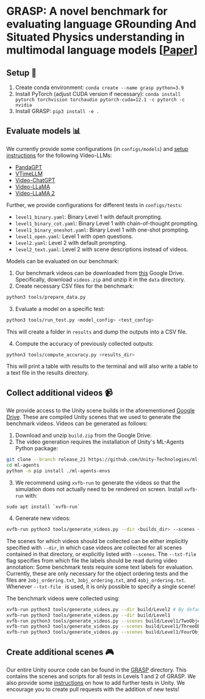 # GRASP: A novel benchmark for evaluating language GRounding And Situated Physics understanding in multimodal language models [[Paper](https://arxiv.org/abs/2311.09048)]

## Setup :hammer:
1. Create conda environment:
`conda create --name grasp python=3.9`
2. Install PyTorch (adjust CUDA version if necessary):
`conda install pytorch torchvision torchaudio pytorch-cuda=12.1 -c pytorch -c nvidia`
3. Install GRASP:
`pip3 install -e .`

## Evaluate models :bar_chart:
We currently provide some configurations (in `configs/models`) and [setup instructions](https://github.com/i-machine-think/grasp/wiki/Video%E2%80%90LLM-Setup-Instructions) for the following Video-LLMs:
* [PandaGPT](https://arxiv.org/abs/2305.16355)
* [VTimeLLM](https://arxiv.org/abs/2311.18445)
* [Video-ChatGPT](https://arxiv.org/abs/2306.05424)
* [Video-LLaMA](https://arxiv.org/abs/2306.02858)
* [Video-LLaMA 2](https://arxiv.org/abs/2306.02858)

Further, we provide configurations for different tests in `configs/tests`:
* `level1_binary.yaml`: Binary Level 1 with default prompting.
* `level1_binary_cot.yaml`: Binary Level 1 with chain-of-thought prompting.
* `level1_binary_oneshot.yaml`: Binary Level 1 with one-shot prompting.
* `level1_open.yaml`: Level 1 with open questions.
* `level2.yaml`: Level 2 with default prompting.
* `level2_text.yaml`: Level 2 with scene descriptions instead of videos.

Models can be evaluated on our benchmark:
1. Our benchmark videos can be downloaded from [this](https://drive.google.com/drive/folders/1F_9R1zLtAMQ7N_IIIio6HjEBkGuuMX4M) Google Drive. Specifically, download `videos.zip` and unzip it in the `data` directory.
2. Create necessary CSV files for the benchmark:
```bash
python3 tools/prepare_data.py
```
3. Evaluate a model on a specific test:
```bash
python3 tools/run_test.py <model_config> <test_config>
```
This will create a folder in `results` and dump the outputs into a CSV file.

4. Compute the accuracy of previously collected outputs:
```bash
python3 tools/compute_accuracy.py <results_dir>
```
This will print a table with results to the terminal and will also write a table to a text file in the results directory.

## Collect additional videos :video_camera:
We provide access to the Unity scene builds in the aforementioned [Google Drive](https://drive.google.com/drive/folders/1F_9R1zLtAMQ7N_IIIio6HjEBkGuuMX4M). These are compiled Unity scenes that we used to generate the benchmark videos. Videos can be generated as follows:
1. Download and unzip `build.zip` from the Google Drive.
2. The video generation requires the installation of Unity's ML-Agents Python package:
```bash
git clone --branch release_21 https://github.com/Unity-Technologies/ml-agents.git
cd ml-agents
python -m pip install ./ml-agents-envs
```
3. We recommend using `xvfb-run` to generate the videos so that the simulation does not actually need to be rendered on screen. Install `xvfb-run` with:
```
sudo apt install `xvfb-run`
```
4. Generate new videos:
```bash
xvfb-run python3 tools/generate_videos.py --dir <builds_dir> --scenes <scene1,scene2,...,sceneN> --txt-file <labels.txt> --N <number of videos> --out <output_dir>
```
The scenes for which videos should be collected can be either implicitly specified with `--dir`, in which case videos are collected for all scenes contained in that directory, or explicitly listed with `--scenes`.
The `--txt-file` flag specifies from which file the labels should be read during video annotation: Some benchmark tests require some text labels for evaluation. Currently, these are only necessary for the object ordering tests and the files are `2obj_ordering.txt`,  `3obj_ordering.txt`, and  `4obj_ordering.txt`. Whenever `--txt-file ` is used, it is only possible to specify a single scene!

The benchmark videos were collected using:
```bash
xvfb-run python3 tools/generate_videos.py --dir build/Level2 # By default 128 videos are generated and saved to data/videos
xvfb-run python3 tools/generate_videos.py --dir build/Level1
xvfb-run python3 tools/generate_videos.py --scenes build/Level1/TwoObjectOrdering --txt-file 2obj_ordering.txt
xvfb-run python3 tools/generate_videos.py --scenes build/Level1/ThreeObjectOrdering --txt-file 3obj_ordering.txt
xvfb-run python3 tools/generate_videos.py --scenes build/Level1/FourObjectOrdering --txt-file 4obj_ordering.txt
```


## Create additional scenes :video_game:
Our entire Unity source code can be found in the [GRASP](https://github.com/i-machine-think/grasp/tree/main/GRASP) directory. This contains the scenes and scripts for all tests in Levels 1 and 2 of GRASP. We also provide some [instructions](https://github.com/i-machine-think/grasp/wiki/Add-Unity-Scenes) on how to add further tests in Unity. We encourage you to create pull requests with the addition of new tests!
